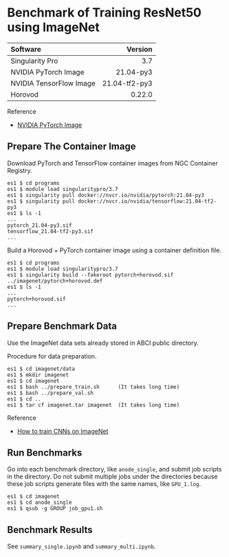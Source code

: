 # Benchmark of Training ResNet50 using ImageNet

| Software                | Version       |
| :---------------------- | ------------: |
| Singularity Pro         | 3.7           |
| NVIDIA PyTorch Image    | 21.04-py3     |
| NVIDIA TensorFlow Image | 21.04-tf2-py3 |
| Horovod                 | 0.22.0        |

Reference

- [NVIDIA PyTorch Image](https://docs.nvidia.com/deeplearning/frameworks/pytorch-release-notes/rel_21-04.html#rel_21-04)


## Prepare The Container Image

Download PyTorch and TensorFlow container images from NGC Container Registry.

```Console
es1 $ cd programs
es1 $ module load singularitypro/3.7
es1 $ singularity pull docker://nvcr.io/nvidia/pytorch:21.04-py3
es1 $ singularity pull docker://nvcr.io/nvidia/tensorflow:21.04-tf2-py3
es1 $ ls -1
...
pytorch_21.04-py3.sif
tensorflow_21.04-tf2-py3.sif
...
```

Build a Horovod + PyTorch container image using a container definition file.

```Console
es1 $ cd programs
es1 $ module load singularitypro/3.7
es1 $ singularity build --fakeroot pytorch+horovod.sif ../imagenet/pytorch+horovod.def
es1 $ ls -1
...
pytorch+horovod.sif
...
```


## Prepare Benchmark Data

Use the ImageNet data sets already stored in ABCI public directory.

Procedure for data preparation.

```Console
es1 $ cd imagenet/data
es1 $ mkdir imagenet
es1 $ cd imagenet
es1 $ bash ../prepare_train.sh      (It takes long time)
es1 $ bash ../prepare_val.sh
es1 $ cd ..
es1 $ tar cf imagenet.tar imagenet  (It takes long time)
```

Reference

- [How to train CNNs on ImageNet](https://towardsdatascience.com/how-to-train-cnns-on-imagenet-ab8dd48202a9)


## Run Benchmarks

Go into each benchmark directory, like `anode_single`, and submit job scripts in the directory.
Do not submit multiple jobs under the directories because these job scripts generate files with the same names, like `GPU_1.log`.

```Console
es1 $ cd imagenet
es1 $ cd anode_single
es1 $ qsub -g GROUP job_gpu1.sh
```


## Benchmark Results

See `summary_single.ipynb` and `summary_multi.ipynb`.
